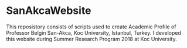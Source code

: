 # SanAkcaWebsite
This reposistory consists of scripts used to create Academic Profile of Professor Belgin San-Akca, Koc University, Istanbul, Turkey. I developed this website during Summer Research Program 2018 at Koc University.

